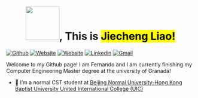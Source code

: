 <div>
  <h1 align="center"> 
    <strong>
      <img src="https://github.com/SrishtiSinghD/SrishtiSinghD/blob/master/tenor%20(2).gif" width="90px">, This is <mark>Jiecheng Liao!</mark>
    </strong>
  </h1>
</div>

[![Github](https://img.shields.io/badge/-Github-000?style=flat&logo=Github&logoColor=white)](https://github.com/ffftuanxxx)
[![Website](https://img.shields.io/badge/Website-8A2BE2)](https://elucidator.cn)
[![Website](https://img.shields.io/badge/-Github-000?style=flat&logo=Github&logoColor=white)](https://github.com/ffftuanxxx)
[![Linkedin](https://img.shields.io/badge/-LinkedIn-blue?style=flat&logo=Linkedin&logoColor=white)](https://www.linkedin.com/in/froldanzafra/)
[![Gmail](https://img.shields.io/badge/-Gmail-c14438?style=flat&logo=Gmail&logoColor=white)](mailto:Fernando.Roldan.Zafra@gmail.com)

Welcome to my Github page! I am Fernando and I am currently finishing my Computer Engineering Master degree at the university of Granada! 
<!--**ffftuanxxx/ffftuanxxx** is a ✨ _special_ ✨ repository because its `README.md` (this file) appears on your GitHub profile.
👋
Here are some ideas to get you started:-->

- 🔭 I’m a normal CST student at [Beijing Normal University-Hong Kong Baptist University United International College (UIC)](https://www.uic.edu.cn/)
<!--- 🌱 I’m currently learning ...
- 👯 I’m looking to collaborate on ...
- 🤔 I’m looking for help with ...
- 💬 Ask me about ...
- 📫 How to reach me: ...
- 😄 Pronouns: ...
- ⚡ Fun fact: ...-->
